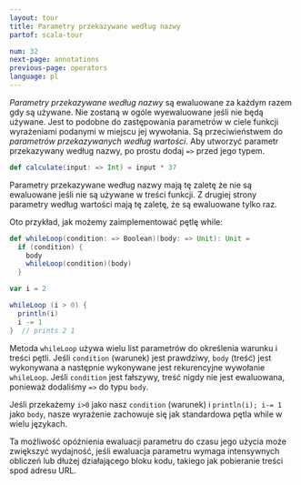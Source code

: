 ```yaml
---
layout: tour
title: Parametry przekazywane według nazwy
partof: scala-tour

num: 32
next-page: annotations
previous-page: operators
language: pl
---
```


_Parametry przekazywane według nazwy_ są ewaluowane za każdym razem gdy są używane. Nie zostaną w ogóle wyewaluowane jeśli nie będą używane. Jest to podobne do zastępowania parametrów w ciele funkcji wyrażeniami podanymi w miejscu jej wywołania. Są przeciwieństwem do _parametrów przekazywanych według wartości_. Aby utworzyć parametr przekazywany według nazwy, po prostu dodaj `=>` przed jego typem.

```scala mdoc
def calculate(input: => Int) = input * 37
```

Parametry przekazywane według nazwy mają tę zaletę że nie są ewaluowane jeśli nie są używane w treści funkcji. Z drugiej strony parametry według wartości mają tę zaletę, że są ewaluowane tylko raz.

Oto przykład, jak możemy zaimplementować pętlę while:

```scala mdoc
def whileLoop(condition: => Boolean)(body: => Unit): Unit =
  if (condition) {
    body
    whileLoop(condition)(body)
  }

var i = 2

whileLoop (i > 0) {
  println(i)
  i -= 1
}  // prints 2 1
```

Metoda `whileLoop` używa wielu list parametrów do określenia warunku i treści pętli. Jeśli `condition` (warunek) jest prawdziwy, `body` (treść) jest wykonywana a następnie wykonywane jest rekurencyjne wywołanie `whileLoop`. Jeśli `condition` jest fałszywy, treść nigdy nie jest ewaluowana, ponieważ dodaliśmy `=>` do typu `body`.

Jeśli przekażemy `i>0` jako nasz `condition` (warunek) i `println(i); i-= 1` jako `body`, nasze wyrażenie zachowuje się jak standardowa pętla while w wielu językach.

Ta możliwość opóźnienia ewaluacji parametru do czasu jego użycia może zwiększyć wydajność, jeśli ewaluacja parametru wymaga intensywnych obliczeń lub dłużej działającego bloku kodu, takiego jak pobieranie treści spod adresu URL.
